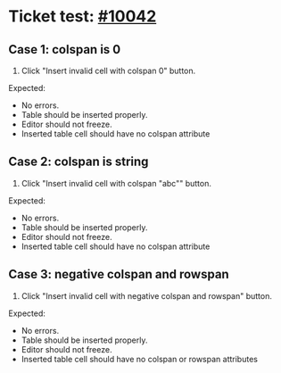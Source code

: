 # Ticket test: [#10042](https://github.com/ckeditor/ckeditor5/issues/10042)

## Case 1: colspan is 0

1. Click "Insert invalid cell with colspan 0" button.

Expected:

* No errors.
* Table should be inserted properly.
* Editor should not freeze.
* Inserted table cell should have no colspan attribute

## Case 2: colspan is string

1. Click "Insert invalid cell with colspan "abc"" button.

Expected:

* No errors.
* Table should be inserted properly.
* Editor should not freeze.
* Inserted table cell should have no colspan attribute

## Case 3: negative colspan and rowspan

1. Click "Insert invalid cell with negative colspan and rowspan" button.

Expected:

* No errors.
* Table should be inserted properly.
* Editor should not freeze.
* Inserted table cell should have no colspan or rowspan attributes
